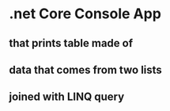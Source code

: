 # .net Core Console App 
## that prints table made of
## data that comes from two lists 
## joined with LINQ query
